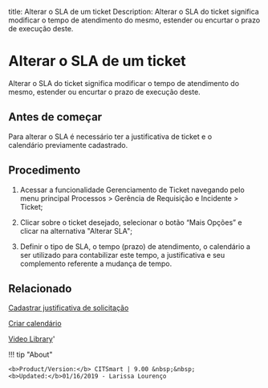 title:  Alterar o SLA de um ticket 
Description: Alterar o SLA do ticket significa modificar o tempo de atendimento do mesmo, estender ou encurtar o prazo de execução deste. 
# Alterar o SLA de um ticket

Alterar o SLA do ticket significa modificar o tempo de atendimento do mesmo, estender ou encurtar o prazo de execução deste.

Antes de começar
----------------

Para alterar o SLA é necessário ter a justificativa de ticket e o
calendário previamente cadastrado.

Procedimento
------------

1.  Acessar a funcionalidade Gerenciamento de Ticket navegando pelo menu
    principal Processos \> Gerência de Requisição e Incidente \> Ticket;

2.  Clicar sobre o ticket desejado, selecionar o botão “Mais Opções” e clicar na
    alternativa "Alterar SLA";

3.  Definir o tipo de SLA, o tempo (prazo) de atendimento, o calendário a ser
    utilizado para contabilizar este tempo, a justificativa e seu
    complemento referente a mudança de tempo.

Relacionado
-----------

[Cadastrar justificativa de solicitação](/pt-br/citsmart-platform-9/processes/portfolio-and-catalog/configuration/register-request-justification.html)

[Criar calendário](/pt-br/citsmart-platform-9/platform-administration/time/create-calendar.html)

<i class='fa fa-youtube-play  fa-2x' style='color:#97ce17;vertical-align: middle;'> </i> [Video Library](https://www.youtube.com/playlist?list=PLB5qK2uzf2ROn4Xs6UdH84Ujzta2iJ6Ei)'

!!! tip "About"

    <b>Product/Version:</b> CITSmart | 9.00 &nbsp;&nbsp;
    <b>Updated:</b>01/16/2019 - Larissa Lourenço
